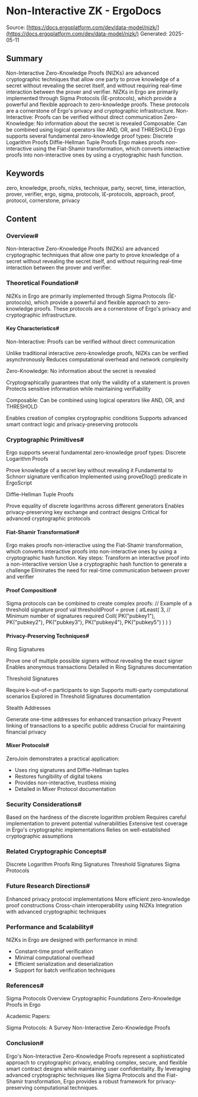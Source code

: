 # Non-Interactive ZK - ErgoDocs
Source: [https://docs.ergoplatform.com/dev/data-model/nizk/](https://docs.ergoplatform.com/dev/data-model/nizk/)
Generated: 2025-05-11

## Summary
Non-Interactive Zero-Knowledge Proofs (NIZKs) are advanced cryptographic techniques that allow one party to prove knowledge of a secret without revealing the secret itself, and without requiring real-time interaction between the prover and verifier. NIZKs in Ergo are primarily implemented through Sigma Protocols (Î£-protocols), which provide a powerful and flexible approach to zero-knowledge proofs. These protocols are a cornerstone of Ergo's privacy and cryptographic infrastructure. Non-Interactive: Proofs can be verified without direct communication Zero-Knowledge: No information about the secret is revealed Composable: Can be combined using logical operators like AND, OR, and THRESHOLD Ergo supports several fundamental zero-knowledge proof types: Discrete Logarithm Proofs Diffie-Hellman Tuple Proofs Ergo makes proofs non-interactive using the Fiat-Shamir transformation, which converts interactive proofs into non-interactive ones by using a cryptographic hash function.

## Keywords
zero, knowledge, proofs, nizks, technique, party, secret, time, interaction, prover, verifier, ergo, sigma, protocols, î£-protocols, approach, proof, protocol, cornerstone, privacy

## Content
### Overview#
Non-Interactive Zero-Knowledge Proofs (NIZKs) are advanced cryptographic techniques that allow one party to prove knowledge of a secret without revealing the secret itself, and without requiring real-time interaction between the prover and verifier.

### Theoretical Foundation#
NIZKs in Ergo are primarily implemented through Sigma Protocols (Î£-protocols), which provide a powerful and flexible approach to zero-knowledge proofs. These protocols are a cornerstone of Ergo's privacy and cryptographic infrastructure.

#### Key Characteristics#
Non-Interactive: Proofs can be verified without direct communication

Unlike traditional interactive zero-knowledge proofs, NIZKs can be verified asynchronously
Reduces computational overhead and network complexity



Zero-Knowledge: No information about the secret is revealed

Cryptographically guarantees that only the validity of a statement is proven
Protects sensitive information while maintaining verifiability



Composable: Can be combined using logical operators like AND, OR, and THRESHOLD

Enables creation of complex cryptographic conditions
Supports advanced smart contract logic and privacy-preserving protocols

### Cryptographic Primitives#
Ergo supports several fundamental zero-knowledge proof types:
Discrete Logarithm Proofs

Prove knowledge of a secret key without revealing it
Fundamental to Schnorr signature verification
Implemented using proveDlog() predicate in ErgoScript



Diffie-Hellman Tuple Proofs

Prove equality of discrete logarithms across different generators
Enables privacy-preserving key exchange and contract designs
Critical for advanced cryptographic protocols

#### Fiat-Shamir Transformation#
Ergo makes proofs non-interactive using the Fiat-Shamir transformation, which converts interactive proofs into non-interactive ones by using a cryptographic hash function.
Key steps:
Transform an interactive proof into a non-interactive version
Use a cryptographic hash function to generate a challenge
Eliminates the need for real-time communication between prover and verifier

#### Proof Composition#
Sigma protocols can be combined to create complex proofs:
// Example of a threshold signature proof
val thresholdProof = prove {
  atLeast(
    3,  // Minimum number of signatures required
    Coll(
      PK("pubkey1"),
      PK("pubkey2"),
      PK("pubkey3"),
      PK("pubkey4"),
      PK("pubkey5")
    )
  )
}

#### Privacy-Preserving Techniques#
Ring Signatures

Prove one of multiple possible signers without revealing the exact signer
Enables anonymous transactions
Detailed in Ring Signatures documentation



Threshold Signatures

Require k-out-of-n participants to sign
Supports multi-party computational scenarios
Explored in Threshold Signatures documentation



Stealth Addresses

Generate one-time addresses for enhanced transaction privacy
Prevent linking of transactions to a specific public address
Crucial for maintaining financial privacy

#### Mixer Protocols#
ZeroJoin demonstrates a practical application:
- Uses ring signatures and Diffie-Hellman tuples
- Restores fungibility of digital tokens
- Provides non-interactive, trustless mixing
- Detailed in Mixer Protocol documentation

### Security Considerations#
Based on the hardness of the discrete logarithm problem
Requires careful implementation to prevent potential vulnerabilities
Extensive test coverage in Ergo's cryptographic implementations
Relies on well-established cryptographic assumptions

### Related Cryptographic Concepts#
Discrete Logarithm Proofs
Ring Signatures
Threshold Signatures
Sigma Protocols

### Future Research Directions#
Enhanced privacy protocol implementations
More efficient zero-knowledge proof constructions
Cross-chain interoperability using NIZKs
Integration with advanced cryptographic techniques

### Performance and Scalability#
NIZKs in Ergo are designed with performance in mind:
- Constant-time proof verification
- Minimal computational overhead
- Efficient serialization and deserialization
- Support for batch verification techniques

### References#
Sigma Protocols Overview
Cryptographic Foundations
Zero-Knowledge Proofs in Ergo

Academic Papers:

Sigma Protocols: A Survey
Non-Interactive Zero-Knowledge Proofs

### Conclusion#
Ergo's Non-Interactive Zero-Knowledge Proofs represent a sophisticated approach to cryptographic privacy, enabling complex, secure, and flexible smart contract designs while maintaining user confidentiality. By leveraging advanced cryptographic techniques like Sigma Protocols and the Fiat-Shamir transformation, Ergo provides a robust framework for privacy-preserving computational techniques.
